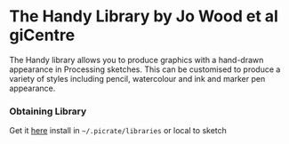 # The Handy Library by Jo Wood et al giCentre

The Handy library allows you to produce graphics with a hand-drawn appearance in Processing sketches. This can be customised to produce a variety of styles including pencil, watercolour and ink and marker pen appearance.

### Obtaining Library

Get it [here][web] install in `~/.picrate/libraries` or local to sketch

[web]:https://www.gicentre.net/handy
